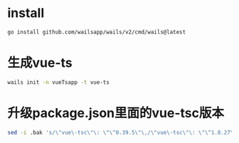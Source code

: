 # install

```sh
go install github.com/wailsapp/wails/v2/cmd/wails@latest
```

# 生成vue-ts

```sh
wails init -n vueTsapp -t vue-ts
```

# 升级package.json里面的vue-tsc版本

```sh
sed -i .bak 's/\"vue\-tsc\"\: \"\^0.39.5\"\,/\"vue\-tsc\"\: \"\^1.8.27\"\,/g' frontend/package.json
```

